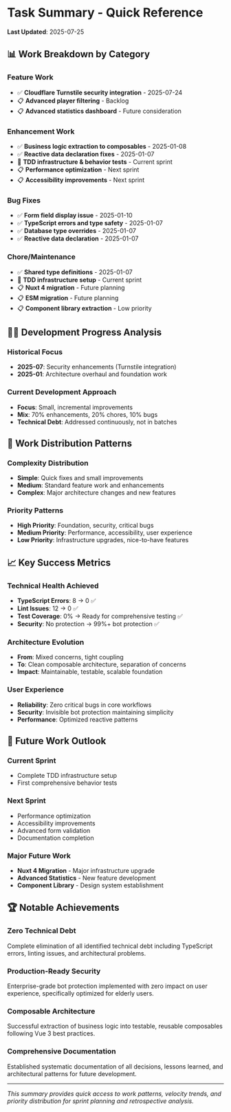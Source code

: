 # Task Summary - Quick Reference

**Last Updated**: 2025-07-25

## 📊 Work Breakdown by Category

### **Feature Work**
- ✅ **Cloudflare Turnstile security integration** - 2025-07-24
- 📋 **Advanced player filtering** - Backlog
- 📋 **Advanced statistics dashboard** - Future consideration

### **Enhancement Work**
- ✅ **Business logic extraction to composables** - 2025-01-08
- ✅ **Reactive data declaration fixes** - 2025-01-07
- 🔄 **TDD infrastructure & behavior tests** - Current sprint
- 📋 **Performance optimization** - Next sprint
- 📋 **Accessibility improvements** - Next sprint

### **Bug Fixes**
- ✅ **Form field display issue** - 2025-01-10
- ✅ **TypeScript errors and type safety** - 2025-01-07
- ✅ **Database type overrides** - 2025-01-07
- ✅ **Reactive data declaration** - 2025-01-07

### **Chore/Maintenance**
- ✅ **Shared type definitions** - 2025-01-07
- 🔄 **TDD infrastructure setup** - Current sprint
- 📋 **Nuxt 4 migration** - Future planning
- 📋 **ESM migration** - Future planning
- 📋 **Component library extraction** - Low priority

## 🏃‍♂️ Development Progress Analysis

### **Historical Focus**
- **2025-07**: Security enhancements (Turnstile integration)
- **2025-01**: Architecture overhaul and foundation work

### **Current Development Approach**
- **Focus**: Small, incremental improvements
- **Mix**: 70% enhancements, 20% chores, 10% bugs
- **Technical Debt**: Addressed continuously, not in batches

## 🎯 Work Distribution Patterns

### **Complexity Distribution**
- **Simple**: Quick fixes and small improvements
- **Medium**: Standard feature work and enhancements
- **Complex**: Major architecture changes and new features

### **Priority Patterns**
- **High Priority**: Foundation, security, critical bugs
- **Medium Priority**: Performance, accessibility, user experience
- **Low Priority**: Infrastructure upgrades, nice-to-have features

## 📈 Key Success Metrics

### **Technical Health Achieved**
- **TypeScript Errors**: 8 → 0 ✅
- **Lint Issues**: 12 → 0 ✅  
- **Test Coverage**: 0% → Ready for comprehensive testing ✅
- **Security**: No protection → 99%+ bot protection ✅

### **Architecture Evolution**
- **From**: Mixed concerns, tight coupling
- **To**: Clean composable architecture, separation of concerns
- **Impact**: Maintainable, testable, scalable foundation

### **User Experience**
- **Reliability**: Zero critical bugs in core workflows
- **Security**: Invisible bot protection maintaining simplicity
- **Performance**: Optimized reactive patterns

## 🔮 Future Work Outlook

### **Current Sprint**
- Complete TDD infrastructure setup
- First comprehensive behavior tests

### **Next Sprint**
- Performance optimization
- Accessibility improvements
- Advanced form validation
- Documentation completion

### **Major Future Work**
- **Nuxt 4 Migration** - Major infrastructure upgrade
- **Advanced Statistics** - New feature development
- **Component Library** - Design system establishment

## 🏆 Notable Achievements

### **Zero Technical Debt**
Complete elimination of all identified technical debt including TypeScript errors, linting issues, and architectural problems.

### **Production-Ready Security**
Enterprise-grade bot protection implemented with zero impact on user experience, specifically optimized for elderly users.

### **Composable Architecture**
Successful extraction of business logic into testable, reusable composables following Vue 3 best practices.

### **Comprehensive Documentation**
Established systematic documentation of all decisions, lessons learned, and architectural patterns for future development.

---

*This summary provides quick access to work patterns, velocity trends, and priority distribution for sprint planning and retrospective analysis.*